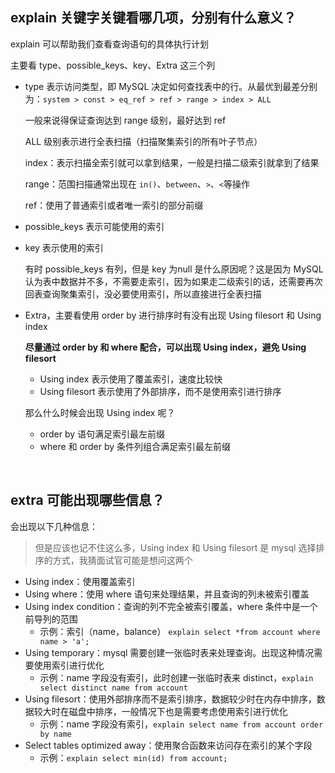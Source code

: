 ## explain 关键字关键看哪几项，分别有什么意义？

explain 可以帮助我们查看查询语句的具体执行计划

主要看 type、possible_keys、key、Extra 这三个列

- type 表示访问类型，即 MySQL 决定如何查找表中的行。从最优到最差分别为：`system > const > eq_ref > ref > range > index > ALL`

  一般来说得保证查询达到 range 级别，最好达到 ref

  ALL 级别表示进行全表扫描（扫描聚集索引的所有叶子节点）

  index：表示扫描全索引就可以拿到结果，一般是扫描二级索引就拿到了结果

  range：范围扫描通常出现在 `in()`、`between`、`>`、`<`等操作

  ref：使用了普通索引或者唯一索引的部分前缀

- possible_keys 表示可能使用的索引

- key 表示使用的索引

  有时 possible_keys 有列，但是 key 为null 是什么原因呢？这是因为 MySQL 认为表中数据并不多，不需要走索引，因为如果走二级索引的话，还需要再次回表查询聚集索引，没必要使用索引，所以直接进行全表扫描

- Extra，主要看使用 order by 进行排序时有没有出现 Using filesort 和 Using index

  **尽量通过 order by 和 where 配合，可以出现 Using index，避免 Using filesort**

  - Using index 表示使用了覆盖索引，速度比较快
  - Using filesort 表示使用了外部排序，而不是使用索引进行排序

  那么什么时候会出现 Using index 呢？

  - order by 语句满足索引最左前缀
  - where 和 order by 条件列组合满足索引最左前缀

  ​

## extra 可能出现哪些信息？

会出现以下几种信息：

> 但是应该也记不住这么多，Using index 和 Using filesort 是 mysql 选择排序的方式，我猜面试官可能是想问这两个

- Using index：使用覆盖索引
- Using where：使用 where 语句来处理结果，并且查询的列未被索引覆盖
- Using index condition：查询的列不完全被索引覆盖，where 条件中是一个前导列的范围
  - 示例：索引（name，balance） `explain select *from account where name > 'a';`
- Using temporary：mysql 需要创建一张临时表来处理查询。出现这种情况需要使用索引进行优化
  - 示例：name 字段没有索引，此时创建一张临时表来 distinct，`explain select distinct name from account`
- Using filesort：使用外部排序而不是索引排序，数据较少时在内存中排序，数据较大时在磁盘中排序，一般情况下也是需要考虑使用索引进行优化
  - 示例：name 字段没有索引，`explain select name from account order by name`
- Select tables optimized away：使用聚合函数来访问存在索引的某个字段
  - 示例：`explain select min(id) from account;`

